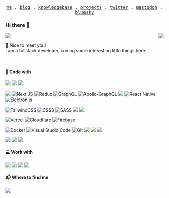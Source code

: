 <p align="center">
  <samp>
    <a href="https://www.jipai.moe">me</a> .
    <a href="https://blog.jipai.moe">blog</a> .
    <a href="https://knowledgebase.jipai.moe">knowledgebase</a> .
    <a href="https://www.jipai.moe/labs">projects</a> .
    <a href="https://twitter.com/jipairamen">twitter</a> .
    <a href="https://acg.mn/@jipai">mastodon</a> .
    <a href="https://bsky.app/profile/jipai.bsky.social">bluesky</a>
  </samp>
</p>



### Hi there 👋  
<a href="https://github.com/PaiJi">
<img src="https://wakatime.com/badge/user/71a00d57-dfa4-49b5-b409-9a2b8c0bcc88.svg?style=flat-square" />
</a>

<a href="https://github.com/PaiJi">
<img align="right" src="https://github-readme-stats-livid-mu.vercel.app/api?username=paiji&show_icons=true&theme=transparent&layout=compact&card_width=500&hide_border=true&hide_title=true" />
</a>

🥳 Nice to meet you!  
I am a fullstack developer, coding some interesting little things here.


<br>



#### 🔨 Code with

![](https://img.shields.io/badge/-JavaScript-F7DF1E?style=flat-square&logo=javascript&logoColor=white)
![](https://img.shields.io/badge/-TypeScript-3178C6?style=flat-square&logo=typescript&logoColor=white)
![](https://img.shields.io/badge/-Nodejs-339933?style=flat-square&logo=node.js&logoColor=white)

![](https://img.shields.io/badge/React-%2320232a.svg?style=flat-square&logo=react&logoColor=%2361DAFB)
![Next JS](https://img.shields.io/badge/Next.js-black?style=flat-square&logo=next.js&logoColor=white)
![Redux](https://img.shields.io/badge/Redux-%23593d88.svg?style=flat-square&logo=redux&logoColor=white)
![GraphQL](https://img.shields.io/badge/-GraphQL-E10098?style=flat-square&logo=graphql&logoColor=white)
![Apollo-GraphQL](https://img.shields.io/badge/-Apollo_GraphQL-311C87?style=flat-square&logo=apollo-graphql)
![](https://img.shields.io/badge/-Express.js-000000?style=flat-square&logo=express&logoColor=white)
![React Native](https://img.shields.io/badge/React_Native-%2320232a.svg?style=flat-square&logo=react&logoColor=%2361DAFB)
![Electron.js](https://img.shields.io/badge/Electron-191970?style=flat-square&logo=Electron&logoColor=white)

![TailwindCSS](https://img.shields.io/badge/TailwindCSS-%2338B2AC.svg?style=flat-square&logo=tailwind-css&logoColor=white)
![CSS3](https://img.shields.io/badge/CSS3-%231572B6.svg?style=flat-square&logo=css3&logoColor=white)
![SASS](https://img.shields.io/badge/SASS-hotpink.svg?style=flat-square&logo=SASS&logoColor=white)
![](https://img.shields.io/badge/-PostCSS-DD3A0A?style=flat-square&logo=react&logoColor=white)
![](https://img.shields.io/badge/-Emotion-DB7093?style=flat-square&logo=styled-components&logoColor=white)

![Vercel](https://img.shields.io/badge/Vercel-%23000000.svg?style=flat-square&logo=vercel&logoColor=white)
![Cloudflare](https://img.shields.io/badge/Cloudflare-F38020?style=flat-square&logo=Cloudflare&logoColor=white)
![Firebase](https://img.shields.io/badge/Firebase-%23039BE5.svg?style=flat-square&logo=firebase)

![Docker](https://img.shields.io/badge/Docker-%230db7ed.svg?style=flat-square&logo=docker&logoColor=white)
![Visual Studio Code](https://img.shields.io/badge/Visual%20Studio%20Code-0078d7.svg?style=flat-square&logo=visual-studio-code&logoColor=white)
![Git](https://img.shields.io/badge/Git-%23F05033.svg?style=flat-square&logo=git&logoColor=white)
![](https://img.shields.io/badge/-Cypress-17202C?style=flat-square&logo=cypress&logoColor=white)
![](https://img.shields.io/badge/-Github_Action-2088FF?style=flat-square&logo=github-actions&logoColor=white)
![](https://img.shields.io/badge/-CircleCI-343434?style=flat-square&logo=circleci&logoColor=white)

![](https://img.shields.io/badge/-Prisma-2D3748?style=flat-square&logo=prisma&logoColor=white)
![](https://img.shields.io/badge/-MySQL-4479A1?style=flat-square&logo=MySQL&logoColor=white)
![](https://img.shields.io/badge/-PostgreSQL-4169E1?style=flat-square&logo=PostgreSQL&logoColor=white)


#### 💻 Work with

![](https://img.shields.io/badge/-MacBook_Pro-000000?logo=apple&style=flat-square)
![](https://img.shields.io/badge/-Windows_10-0078D6?logo=microsoft&style=flat-square)
![](https://img.shields.io/badge/-Android12-3DDC84?logo=ubuntu&style=flat-square&logoColor=white)
![](https://img.shields.io/badge/-Ubuntu_22_LTS-E95420?logo=ubuntu&style=flat-square&logoColor=white)

#### 📬 Where to find me

[![](https://img.shields.io/badge/-Email-C8202B?style=flat-square&logo=zoho&logoColor=white)](mailto:github@jipai.moe)
